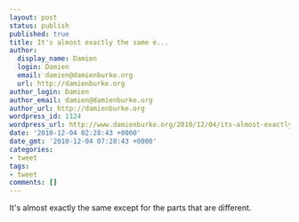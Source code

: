 ```yaml
---
layout: post
status: publish
published: true
title: It's almost exactly the same e...
author:
  display_name: Damien
  login: Damien
  email: damien@damienburke.org
  url: http://damienburke.org
author_login: Damien
author_email: damien@damienburke.org
author_url: http://damienburke.org
wordpress_id: 1124
wordpress_url: http://www.damienburke.org/2010/12/04/its-almost-exactly-the-same-e/
date: '2010-12-04 02:28:43 +0000'
date_gmt: '2010-12-04 07:28:43 +0000'
categories:
- tweet
tags:
- tweet
comments: []
---
```

<p>It's almost exactly the same except for the parts that are different.</p>
